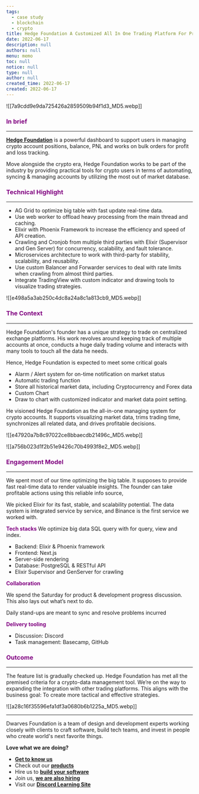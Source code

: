 ```yaml
---
tags: 
  - case study
  - blockchain
  - crypto
title: Hedge Foundation A Customized All In One Trading Platform For Pro Traders
date: 2022-06-17
description: null
authors: null
menu: memo
toc: null
notice: null
type: null
author: null
created_time: 2022-06-17
created: 2022-06-17
---
```


![[7a9cdd9e9da725426a2859509b94f1d3_MD5.webp]]

### <span style='color:purple'>In brief</span>

---

**[Hedge Foundation](http://hedge.foundation/)** is a powerful dashboard to support users in managing crypto account positions, balance, PNL and works on bulk orders for profit and loss tracking. 

Move alongside the crypto era, Hedge Foundation works to be part of the industry by providing practical tools for crypto users in terms of automating, syncing & managing accounts by utilizing the most out of market database.


### <span style='color:purple'>**Technical Highlight**</span>

---

* AG Grid to optimize big table with fast update real-time data.
* Use web worker to offload heavy processing from the main thread and caching.
* Elixir with Phoenix Framework to increase the efficiency and speed of API creation.
* Crawling and Cronjob from multiple third parties with Elixir (Supervisor and Gen Server) for concurrency, scalability, and fault tolerance.
* Microservices architecture to work with third-party for stability, scalability, and reusability.
* Use custom Balancer and Forwarder services to deal with rate limits when crawling from almost third parties.
* Integrate TradingView with custom indicator and drawing tools to visualize trading strategies.

![[e498a5a3ab250c4dc8a24a8c1a813cb9_MD5.webp]]


### <span style='color:purple'>The Context</span>

---

Hedge Foundation's founder has a unique strategy to trade on centralized exchange platforms. His work revolves around keeping track of multiple accounts at once, conducts a huge daily trading volume and interacts with many tools to touch all the data he needs.

Hence, Hedge Foundation is expected to meet some critical goals

* Alarm / Alert system for on-time notification on market status
* Automatic trading function
* Store all historical market data, including Cryptocurrency and Forex data
* Custom Chart
* Draw to chart with customized indicator and market data point setting.

He visioned Hedge Foundation as the all-in-one managing system for crypto accounts. It supports visualizing market data, trims trading time, synchronizes all related data, and drives profitable decisions.

<!-- column_list 2f06ba1f-ef80-4c34-a789-10c2a740199f -->

<!-- column 8f5bc0f0-e418-463e-a343-c9c749486721 -->

![[e47920a7b8c97022ce8bbaecdb21496c_MD5.webp]]

<!-- column 5f4b70b8-fc24-4fc0-902a-c3086da31f35 -->

![[a756b023d1f2b51e9426c70b4993f8e2_MD5.webp]]


### <span style='color:purple'>Engagement Model</span>

---

We spent most of our time optimizing the big table. It supposes to provide fast real-time data to render valuable insights. The founder can take profitable actions using this reliable info source,

We picked Elixir for its fast, stable, and scalability potential. The data system is integrated service by service, and Binance is the first service we worked with.

<!-- column_list c8cb2c1d-1368-47cf-887c-fe058ab9b3cf -->

<!-- column e9132bfe-3d46-4d56-a8fd-2552d00f2559 -->

<span style='color:purple'>**Tech stacks**</span>
We optimize big data SQL query with for query, view and index.

* Backend: Elixir & Phoenix framework
* Frontend: Next.js
* Server-side rendering
* Database: PostgreSQL & RESTful API
* Elixir Supervisor and GenServer for crawling

<!-- column 3477e796-a981-433c-8ff2-812adb46d1d8 -->

<span style='color:purple'>**Collaboration**</span>

We spend the Saturday for product & development progress discussion. This also lays out what’s next to do. 

Daily stand-ups are meant to sync and resolve problems incurred

<span style='color:purple'>**Delivery tooling**</span>

* Discussion: Discord
* Task management: Basecamp, GitHub

### <span style='color:purple'>Outcome</span>

---

<!-- column_list 5641cfac-1163-48fa-8d75-62e2cbbf5c1c -->

<!-- column 5b53e11e-7b70-4007-a2f5-b86e7995dcc5 -->

The feature list is gradually checked up. Hedge Foundation has met all the premised criteria for a crypto-data management tool. We’re on the way to expanding the integration with other trading platforms. This aligns with the business goal: To create more tactical and effective strategies.

<!-- column d70a9c5e-8115-40f3-80f6-95e1be578dbb -->

![[a28c16f35596efa1df3a0680b6b1225a_MD5.webp]]


---


Dwarves Foundation is a team of design and development experts working closely with clients to craft software, build tech teams, and invest in people who create world's next favorite things.

**Love what we are doing?**

* **[Get to know us](http://d.foundation/)**
* Check out our **[products](https://superbits.co/)**
* Hire us to **[build your software](https://d.foundation/)**
* Join us, **[we are also hiring](https://github.com/dwarvesf/WeAreHiring)**
* Visit our **[Discord Learning Site](https://discord.gg/dzNBpNTVEZ)**